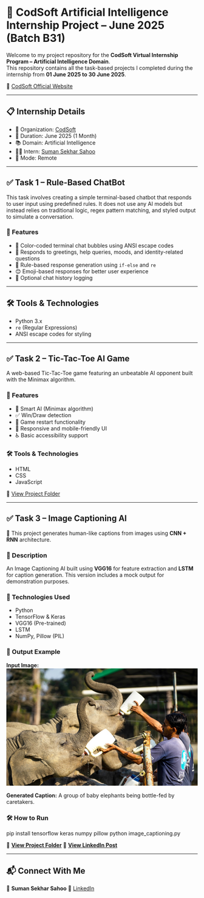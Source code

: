# 💼 CodSoft Artificial Intelligence Internship Project – June 2025 (Batch B31)

Welcome to my project repository for the **CodSoft Virtual Internship Program – Artificial Intelligence Domain**.  
This repository contains all the task-based projects I completed during the internship from **01 June 2025 to 30 June 2025**.

🔗 [CodSoft Official Website](https://www.codsoft.in/)

---

## 📋 Internship Details

- 🏢 Organization: [CodSoft](https://www.codsoft.in/)  
- 📅 Duration: June 2025 (1 Month)  
- 📚 Domain: Artificial Intelligence  
- 🧑‍💻 Intern: [Suman Sekhar Sahoo](https://www.linkedin.com/in/sumansekhar-sahoo)  
- 📍 Mode: Remote  

---

## ✅ Task 1 – Rule-Based ChatBot

This task involves creating a simple terminal-based chatbot that responds to user input using predefined rules. It does not use any AI models but instead relies on traditional logic, regex pattern matching, and styled output to simulate a conversation.

### 🔹 Features

- 🎨 Color-coded terminal chat bubbles using ANSI escape codes  
- 💬 Responds to greetings, help queries, moods, and identity-related questions  
- 🧠 Rule-based response generation using `if-else` and `re`  
- 😊 Emoji-based responses for better user experience  
- 📝 Optional chat history logging  

---

## 🛠️ Tools & Technologies

- Python 3.x  
- `re` (Regular Expressions)  
- ANSI escape codes for styling

---

## ✅ Task 2 – Tic-Tac-Toe AI Game

A web-based Tic-Tac-Toe game featuring an unbeatable AI opponent built with the Minimax algorithm.

### 🔹 Features
- 🤖 Smart AI (Minimax algorithm)  
- ✅ Win/Draw detection  
- 🔁 Game restart functionality  
- 🎯 Responsive and mobile-friendly UI  
- ♿ Basic accessibility support  

### 🛠️ Tools & Technologies
- HTML  
- CSS  
- JavaScript  

🔗 [View Project Folder](https://github.com/SumanSekhar-Sahoo/CODSOFT/tree/main/tic-tac-toe-ai)

---


## ✅ Task 3 – Image Captioning AI

📸 This project generates human-like captions from images using **CNN + RNN** architecture.

### 🔹 Description
An Image Captioning AI built using **VGG16** for feature extraction and **LSTM** for caption generation. This version includes a mock output for demonstration purposes.

### 🧠 Technologies Used
- Python
- TensorFlow & Keras
- VGG16 (Pre-trained)
- LSTM
- NumPy, Pillow (PIL)

### 🧪 Output Example
**Input Image:**  
![Elephant Feeding](./Image_Captioning/your_image.jpg)

**Generated Caption:** 
A group of baby elephants being bottle-fed by caretakers.



### 🛠️ How to Run

pip install tensorflow keras numpy pillow
python image_captioning.py


🔗 **[View Project Folder](./Image_Captioning)**
🔗 **[View LinkedIn Post](https://www.linkedin.com/posts/sumansekhar-sahoo_codesoft-machinelearning-deeplearning-activity-7335682994508124161-QnqY?utm_source=share&utm_medium=member_desktop&rcm=ACoAAFbWbFkBBD_ckmIB0-Z1ZAk25yadMwBisI0)**

---

## 📬 Connect With Me

👤 **Suman Sekhar Sahoo**
🔗 [LinkedIn](https://www.linkedin.com/in/sumansekhar-sahoo)
